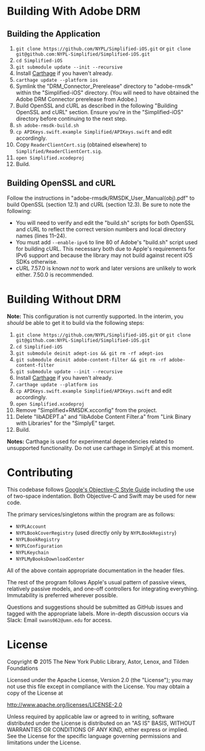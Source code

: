 # Building With Adobe DRM

## Building the Application

01. `git clone https://github.com/NYPL/Simplified-iOS.git` or `git clone git@github.com:NYPL-Simplified/Simplified-iOS.git`
02. `cd Simplified-iOS`
03. `git submodule update --init --recursive`
04. Install [Carthage](https://github.com/Carthage/Carthage) if you haven't already.
05. `carthage update --platform ios`
06. Symlink the "DRM_Connector_Prerelease" directory to "adobe-rmsdk" within the "Simplified-iOS" directory. (You will need to have obtained the Adobe DRM Connector prerelease from Adobe.)
07. Build OpenSSL and cURL as described in the following "Building OpenSSL and cURL" section. Ensure you're in the "Simplified-iOS" directory before continuing to the next step.
08. `sh adobe-rmsdk-build.sh`
09. `cp APIKeys.swift.example Simplified/APIKeys.swift` and edit accordingly.
10. Copy `ReaderClientCert.sig` (obtained elsewhere) to `Simplified/ReaderClientCert.sig`.
11. `open Simplified.xcodeproj`
12. Build.

## Building OpenSSL and cURL

Follow the instructions in "adobe-rmsdk/RMSDK_User_Manual(obj).pdf" to build OpenSSL (section 12.1) and cURL (section 12.3). Be sure to note the following:

* You will need to verify and edit the "build.sh" scripts for both OpenSSL and cURL to reflect the correct version numbers and local directory names (lines 11–24).
* You must add `--enable-ipv6` to line 80 of Adobe's "build.sh" script used for building cURL. This necessary both due to Apple's requirements for IPv6 support and because the library may not build against recent iOS SDKs otherwise.
* cURL 7.57.0 is known _not_ to work and later versions are unlikely to work either. 7.50.0 is recommended.

# Building Without DRM

**Note:** This configuration is not currently supported. In the interim, you _should_ be able to get it to build via the following steps:

01. `git clone https://github.com/NYPL/Simplified-iOS.git` or `git clone git@github.com:NYPL-Simplified/Simplified-iOS.git`
02. `cd Simplified-iOS`
03. `git submodule deinit adept-ios && git rm -rf adept-ios`
04. `git submodule deinit adobe-content-filter && git rm -rf adobe-content-filter`
05. `git submodule update --init --recursive`
06. Install [Carthage](https://github.com/Carthage/Carthage) if you haven't already.
07. `carthage update --platform ios`
08. `cp APIKeys.swift.example Simplified/APIKeys.swift` and edit accordingly.
09. `open Simplified.xcodeproj`
10. Remove "Simplified+RMSDK.xcconfig" from the project.
11. Delete "libADEPT.a" and "libAdobe Content Filter.a" from "Link Binary with Libraries" for the "SimplyE" target.
12. Build.

**Notes:** Carthage is used for experimental dependencies related to unsupported functionality. Do not use carthage in SimplyE at this moment.

# Contributing

This codebase follows [Google's Objective-C Style Guide](https://google.github.io/styleguide/objcguide.xml)
including the use of two-space indentation. Both Objective-C and Swift may be
used for new code.

The primary services/singletons within the program are as follows:

* `NYPLAccount`
* `NYPLBookCoverRegistry` (used directly only by `NYPLBookRegistry`)
* `NYPLBookRegistry`
* `NYPLConfiguration`
* `NYPLKeychain`
* `NYPLMyBooksDownloadCenter`

All of the above contain appropriate documentation in the header files.

The rest of the program follows Apple's usual pattern of passive views,
relatively passive models, and one-off controllers for integrating everything.
Immutability is preferred wherever possible.

Questions and suggestions should be submitted as GitHub issues and tagged with
the appropriate labels. More in-depth discussion occurs via Slack: Email
`swans062@umn.edu` for access.

# License

Copyright © 2015 The New York Public Library, Astor, Lenox, and Tilden Foundations

Licensed under the Apache License, Version 2.0 (the "License");
you may not use this file except in compliance with the License.
You may obtain a copy of the License at

   http://www.apache.org/licenses/LICENSE-2.0

Unless required by applicable law or agreed to in writing, software
distributed under the License is distributed on an "AS IS" BASIS,
WITHOUT WARRANTIES OR CONDITIONS OF ANY KIND, either express or implied.
See the License for the specific language governing permissions and
limitations under the License.
